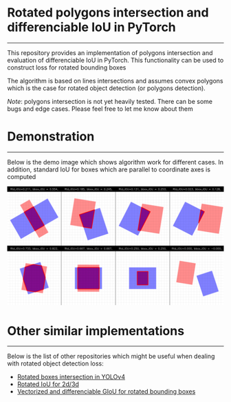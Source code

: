 # Rotated polygons intersection and differenciable IoU in PyTorch

-----

This repository provides an implementation of polygons intersection and
evaluation of differenciable IoU in PyTorch. 
This functionality can be used to construct loss for rotated bounding boxes


The algorithm is based on lines intersections and assumes convex polygons which
is the case for rotated object detection (or polygons detection).


*Note*: polygons intersection is not yet heavily tested. There can be some bugs and edge cases. 
Please feel free to let me know about them


# Demonstration

-----

Below is the demo image which shows algorithm work for different cases. 
In addition, standard IoU for boxes which are parallel to coordinate axes is computed

![Rotated IoU results](./results/demo1.png)



# Other similar implementations

-----

Below is the list of other repositories which might be useful when dealing with rotated object detection loss: 
- [Rotated boxes intersection in YOLOv4][1]
- [Rotated IoU for 2d/3d][2]
- [Vectorized and differenciable GIoU for rotated bounding boxes][3]

[1]: https://github.com/maudzung/Complex-YOLOv4-Pytorch/blob/master/src/utils/cal_intersection_rotated_boxes.py
[2]: https://github.com/lilanxiao/Rotated_IoU/tree/debug
[3]: https://github.com/jw9730/ori-giou/blob/main/util/box_ops.py
